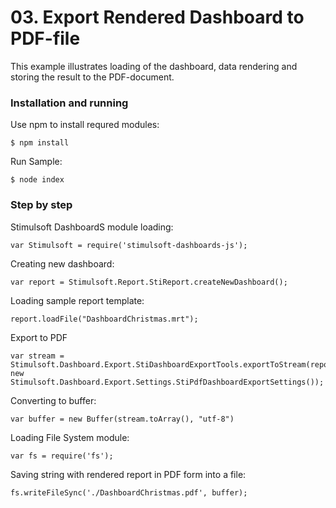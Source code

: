 # 03. Export Rendered Dashboard to PDF-file

This example illustrates loading of the dashboard, data rendering and storing the result to the PDF-document.

### Installation and running
Use npm to install requred modules:

    $ npm install
Run Sample:

    $ node index

### Step by step
Stimulsoft DashboardS module loading:

    var Stimulsoft = require('stimulsoft-dashboards-js');

Creating new dashboard:

    var report = Stimulsoft.Report.StiReport.createNewDashboard();

Loading sample report template:

    report.loadFile("DashboardChristmas.mrt");

Export to PDF

	var stream = Stimulsoft.Dashboard.Export.StiDashboardExportTools.exportToStream(report, new Stimulsoft.Dashboard.Export.Settings.StiPdfDashboardExportSettings());

Converting to buffer:

    var buffer = new Buffer(stream.toArray(), "utf-8")

Loading File System module:

    var fs = require('fs');

Saving string with rendered report in PDF form into a file:

    fs.writeFileSync('./DashboardChristmas.pdf', buffer);
